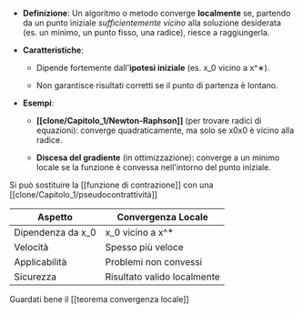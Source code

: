 

- **Definizione**: Un algoritmo o metodo converge **localmente** se, partendo da un punto iniziale _sufficientemente vicino_ alla soluzione desiderata (es. un minimo, un punto fisso, una radice), riesce a raggiungerla.
    
- **Caratteristiche**:
    
    - Dipende fortemente dall'**ipotesi iniziale** (es. x_0​ vicino a x^∗).
        
    - Non garantisce risultati corretti se il punto di partenza è lontano.
        
- **Esempi**:
    
    - **[[clone/Capitolo_1/Newton-Raphson]]** (per trovare radici di equazioni): converge quadraticamente, ma solo se x0x0​ è vicino alla radice.
        
    - **Discesa del gradiente** (in ottimizzazione): converge a un minimo locale se la funzione è convessa nell'intorno del punto iniziale.


Si può sostituire la [[funzione di contrazione]] con una [[clone/Capitolo_1/pseudocontrattività]]

| Aspetto           | Convergenza Locale          |
| ----------------- | --------------------------- |
| Dipendenza da x_0 | x_0 vicino a x^*            |
| Velocità          | Spesso più veloce           |
| Applicabilità     | Problemi non convessi       |
| Sicurezza         | Risultato valido localmente |


Guardati bene il [[teorema convergenza locale]]